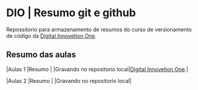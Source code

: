 # DIO | Resumo git e github

Repossitorio para armazenamento de resumos do curso de versionamento de código da [Digital Innovetion One](https://web.dio.me/).

## Resumo das aulas

|Aulas 1 |Resumo |
|Gravando no repositorio local|[Digital Innovetion One]().|

|Aulas 2 |Resumo |
|Gravando no repositorio local|